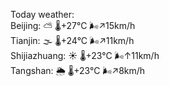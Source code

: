 Today weather:  
Beijing: ⛅️  🌡️+27°C 🌬️↗15km/h  
Tianjin: 🌫  🌡️+24°C 🌬️↗11km/h  
Shijiazhuang: ☀️   🌡️+23°C 🌬️↑11km/h  
Tangshan: 🌦   🌡️+23°C 🌬️↗8km/h  
